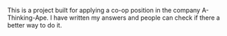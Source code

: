 This is a project built for applying a co-op position in the company A-Thinking-Ape. I have written my answers and people can check if there a better way to do it. 
